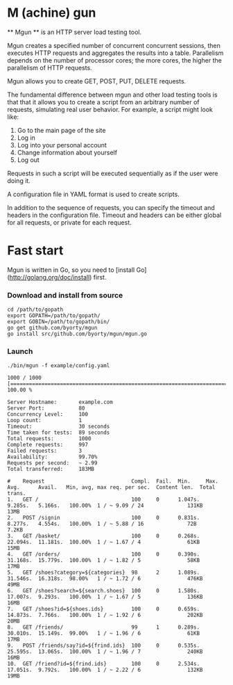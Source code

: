 # M (achine) gun

** Mgun ** is an HTTP server load testing tool.

Mgun creates a specified number of concurrent concurrent sessions, then executes HTTP requests and aggregates the results into a table.
Parallelism depends on the number of processor cores; the more cores, the higher the parallelism of HTTP requests.

Mgun allows you to create GET, POST, PUT, DELETE requests.

The fundamental difference between mgun and other load testing tools is that
that it allows you to create a script from an arbitrary number of requests, simulating real user behavior.
For example, a script might look like:

1. Go to the main page of the site
2. Log in
3. Log into your personal account
4. Change information about yourself
5. Log out

Requests in such a script will be executed sequentially as if the user were doing it.

A configuration file in YAML format is used to create scripts.

In addition to the sequence of requests, you can specify the timeout and headers in the configuration file.
Timeout and headers can be either global for all requests, or private for each request.

# Fast start

Mgun is written in Go, so you need to [install Go] (http://golang.org/doc/install) first.

### Download and install from source

    cd /path/to/gopath
    export GOPATH=/path/to/gopath/
    export GOBIN=/path/to/gopath/bin/
    go get github.com/byorty/mgun
    go install src/github.com/byorty/mgun/mgun.go

### Launch

    ./bin/mgun -f example/config.yaml

    1000 / 1000 [=============================================================================================================================================================] 100.00 %
    
    Server Hostname:       example.com
    Server Port:           80
    Concurrency Level:     100
    Loop count:            1
    Timeout:               30 seconds
    Time taken for tests:  89 seconds
    Total requests:        1000
    Complete requests:     997
    Failed requests:       3
    Availability:          99.70%
    Requests per second:   ~ 2.99
    Total transferred:     183MB
    
    #    Request                            Compl.  Fail.  Min.     Max.      Avg.      Avail.   Min, avg, max req. per sec.  Content len.  Total trans.
    1.   GET /                              100     0      1.047s.  9.285s.   5.166s.   100.00%  1 / ~ 9.09 / 24              131KB         13MB
    2.   POST /signin                       100     0      0.831s.  8.277s.   4.554s.   100.00%  1 / ~ 5.88 / 16              72B           7.2KB
    3.   GET /basket/                       100     0      0.268s.  22.094s.  11.181s.  100.00%  1 / ~ 1.67 / 4               61KB          15MB
    4.   GET /orders/                       100     0      0.390s.  31.168s.  15.779s.  100.00%  1 / ~ 1.82 / 5               58KB          17MB
    5.   GET /shoes?category=${categories}  98      2      1.089s.  31.546s.  16.318s.  98.00%   1 / ~ 1.72 / 6               476KB         49MB
    6.   GET /shoes?search=${search.shoes}  100     0      1.580s.  17.007s.  9.293s.   100.00%  1 / ~ 1.67 / 5               136KB         16MB
    7.   GET /shoes?id=${shoes.ids}         100     0      0.659s.  14.873s.  7.766s.   100.00%  1 / ~ 1.92 / 6               202KB         20MB
    8.   GET /friends/                      99      1      0.289s.  30.010s.  15.149s.  99.00%   1 / ~ 1.96 / 6               61KB          17MB
    9.   POST /friends/say?id=${frind.ids}  100     0      0.535s.  25.595s.  13.065s.  100.00%  1 / ~ 1.96 / 7               240KB         16MB
    10.  GET /friend?id=${frind.ids}        100     0      2.534s.  17.051s.  9.792s.   100.00%  1 / ~ 2.22 / 6               132KB         19MB



